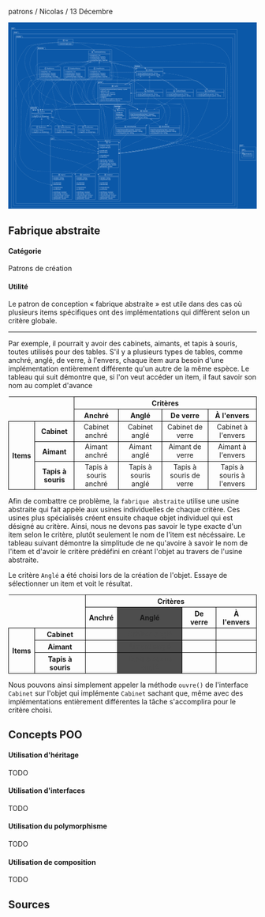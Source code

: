 patrons / Nicolas / 13 Décembre

![SVG du PUML du projet](https://github.com/101010101010101011010/patrons/blob/master/PatronsPUML.svg)

## Fabrique abstraite
#### Catégorie
Patrons de création
#### Utilité
Le patron de conception « fabrique abstraite » est utile dans des cas où plusieurs items spécifiques ont des implémentations qui diffèrent selon un critère globale.

---

Par exemple, il pourrait y avoir des cabinets, aimants, et tapis à souris, toutes utilisés pour des tables. S'il y a plusieurs types de tables, comme anchré, anglé, de verre, à l'envers, chaque item aura besoin d'une implémentation entièrement différente qu'un autre de la même espèce. Le tableau qui suit démontre que, si l'on veut accéder un item, il faut savoir son nom au complet d'avance

<style  type="text/css">

th, td {
  border: 1px solid black;
}

td.hide {
  border: 0px solid black;
  visibility: hidden;
}

td.hidetext {
  visibility: hidden;
}

.nohover {
  background-color: transparent !important;
}

table {
  text-align: center; 
  vertical-align: middle;
  overflow: hidden;
}

.table2angle {
  background-color: #4d4d4d;
}

.table2cabinet {
  background-color: #4d4d4d;
  
}

.table2anglehighlight {
  background-color: #808080;
}

.table2cabinet:not(:hover) {
  background-color: transparent;
}

.table2cabinet:not(:hover) .table2anglehighlight {
  color: #4d4d4d;
  background-color: #4d4d4d;
}

</style>

<table>
  <tr>
    <td colspan="2" class="hide"></td>
    <th colspan="4">Critères</th>
  </tr>
  <tr>
    <td colspan="2" class="hide"></td>
    <th>Anchré</th>
    <th>Anglé</th>
    <th>De verre</th>
    <th>À l'envers</th>
  </tr>
  <tr>
    <th rowspan="6">Items</th>
    <th>Cabinet</th>
    <td>Cabinet anchré</td>
    <td>Cabinet anglé</td>
    <td>Cabinet de verre</td>
    <td>Cabinet à l'envers</td>
  </tr>
  <tr>
    <th>Aimant</th>
    <td>Aimant anchré</td>
    <td>Aimant anglé</td>
    <td>Aimant de verre</td>
    <td>Aimant à l'envers</td>
  </tr>
  <tr>
    <th>Tapis à souris</th>
    <td>Tapis à souris anchré</td>
    <td>Tapis à souris anglé</td>
    <td>Tapis à souris de verre</td>
    <td>Tapis à souris à l'envers</td>
  </tr>
</table>

Afin de combattre ce problème, la `fabrique abstraite` utilise une usine abstraite qui fait appèle aux usines individuelles de chaque critère. Ces usines plus spécialisés créent ensuite chaque objet individuel qui est désigné au critère. Ainsi, nous ne devons pas savoir le type exacte d'un item selon le critère, plutôt seulement le nom de l'item est nécéssaire. Le tableau suivant démontre la simplitude de ne qu'avoire à savoir le nom de l'item et d'avoir le critère prédéfini en créant l'objet au travers de l'usine abstraite.

Le critère `Anglé` a été choisi lors de la création de l'objet. Essaye de sélectionner un item et voit le résultat.

<table>
  <tr>
    <td colspan="2" class="hide"></td>
    <th colspan="4">Critères</th>
  </tr>
  <tr>
    <td colspan="2" class="hide"></td>
    <th>Anchré</th>
    <th class="table2angle">Anglé</th>
    <th>De verre</th>
    <th>À l'envers</th>
  </tr>
  <tr>
    <th rowspan="6" class="nohover">Items</th>
    <tr class="table2cabinet">
      <th>Cabinet</th>
      <td></td>
      <td class="table2angle table2anglehighlight">Cabinet anglé</td>
      <td></td>
      <td></td>
    </tr>
  </tr>
  <tr class="table2cabinet">
    <th>Aimant</th>
    <td></td>
    <td class="table2angle table2anglehighlight">Aimant anglé</td>
    <td></td>
    <td></td>
  </tr>
  <tr class="table2cabinet">
    <th>Tapis à souris</th>
    <td></td>
    <td class="table2angle table2anglehighlight">Tapis à souris anglé</td>
    <td></td>
    <td></td>
  </tr>
</table>

Nous pouvons ainsi simplement appeler la méthode `ouvre()` de l'interface `Cabinet` sur l'objet qui implémente `Cabinet` sachant que, même avec des implémentations entièrement différentes la tâche s'accomplira pour le critère choisi.



## Concepts POO
#### Utilisation d'héritage
TODO
#### Utilisation d'interfaces
TODO
#### Utilisation du polymorphisme
TODO
#### Utilisation de composition
TODO

## Sources
